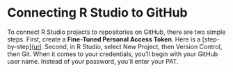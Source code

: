 # Connecting R Studio to GitHub
To connect R Studio projects to repositories on GitHub, there are two simple steps.
First, create a **Fine-Tuned Personal Access Token**. Here is a [step-by-step]([url](https://docs.github.com/en/authentication/keeping-your-account-and-data-secure/managing-your-personal-access-tokens).
Second, in R Studio, select New Project, then Version Control, then Git. When it comes to your credentials, you'll begin with your GitHub user name. Instead of your password, you'll enter your PAT.
